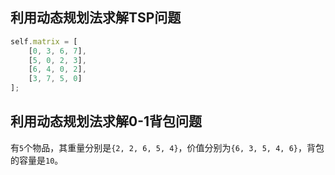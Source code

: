 ## 利用动态规划法求解TSP问题

```javascript
self.matrix = [
    [0, 3, 6, 7],
    [5, 0, 2, 3],
    [6, 4, 0, 2],
    [3, 7, 5, 0]
];
```

## 利用动态规划法求解0-1背包问题

有`5`个物品，其重量分别是`{2, 2, 6, 5, 4}`，价值分别为`{6, 3, 5, 4, 6}`，背包的容量是`10`。
